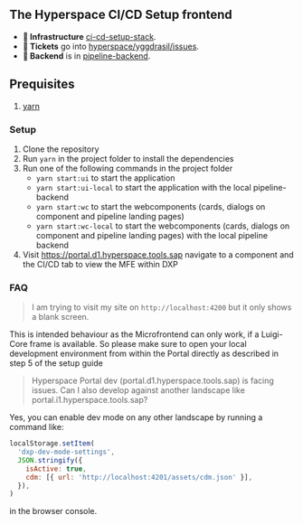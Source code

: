 ## The Hyperspace CI/CD Setup frontend

 * **🔨 Infrastructure** [ci-cd-setup-stack](https://github.tools.sap/hyperspace/ci-cd-setup-stack).
 * **🐞 Tickets** go into [hyperspace/yggdrasil/issues](https://github.tools.sap/hyperspace/yggdrasil/issues).
 * **🎒 Backend** is in [pipeline-backend](https://github.tools.sap/hyperspace/pipeline-backend).
 
## Prequisites

1. [yarn](https://yarnpkg.com/getting-started/install)

### Setup

1. Clone the repository
2. Run `yarn` in the project folder to install the dependencies
3. Run one of the following commands in the project folder
   - `yarn start:ui` to start the application
   - `yarn start:ui-local` to start the application with the local pipeline-backend
   - `yarn start:wc` to start the webcomponents (cards, dialogs on component and pipeline landing pages)
   - `yarn start:wc-local` to start the webcomponents (cards, dialogs on component and pipeline landing pages) with the local pipeline backend
4. Visit https://portal.d1.hyperspace.tools.sap navigate to a component and the CI/CD tab to view the MFE within DXP

### FAQ

> I am trying to visit my site on `http://localhost:4200` but it only shows a blank screen.

This is intended behaviour as the Microfrontend can only work, if a Luigi-Core frame is available. So please make sure to open your local development environment from within the Portal directly as described in step 5 of the setup guide

> Hyperspace Portal dev (portal.d1.hyperspace.tools.sap) is facing issues. Can I also develop against another landscape like portal.i1.hyperspace.tools.sap?

Yes, you can enable dev mode on any other landscape by running a command like:

```javascript
localStorage.setItem(
  'dxp-dev-mode-settings',
  JSON.stringify({
    isActive: true,
    cdm: [{ url: 'http://localhost:4201/assets/cdm.json' }],
  }),
)
```

in the browser console.
